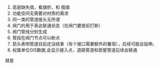 1. 高层缺失值，看旗帜，和 插值
2. 功能空间无需要对材质的需求
3. 同一类的管道接头无所谓
4. 阀门的用于表达联通状态（在阀门要提前打断）
5. 阀门管线分别生成
6. 管段在阀门节点可以断点
7. 箭头表明管道目前还没结束（有个接口需要额外的餐宿），后续可能会延伸。
8. 权属单位GIS数据,会显示接入点，道路管道和房屋管道后续会联通









就是